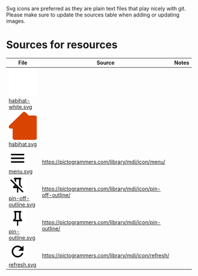 Svg icons are preferred as they are plain text files that play nicely with git.
Please make sure to update the sources table when adding or updating images.

# Sources for resources

| File | Source | Notes | Author |
|---|---|---|---|
| ![](hab_gui/resources/habihat-white.svg) [habihat-white.svg](hab_gui/resources/habihat-white.svg) |  |  | Blur Studio |
| ![](hab_gui/resources/habihat.svg) [habihat.svg](hab_gui/resources/habihat.svg) |  |  | Blur Studio |
| ![](hab_gui/resources/menu.svg) [menu.svg](hab_gui/resources/menu.svg) | https://pictogrammers.com/library/mdi/icon/menu/ |  | Google |
| ![](hab_gui/resources/pin-off-outline.svg) [pin-off-outline.svg](hab_gui/resources/pin-off-outline.svg) | https://pictogrammers.com/library/mdi/icon/pin-off-outline/ |  | Google |
| ![](hab_gui/resources/pin-outline.svg) [pin-outline.svg](hab_gui/resources/pin-outline.svg) | https://pictogrammers.com/library/mdi/icon/pin-outline/ |  | Google |
| ![](hab_gui/resources/refresh.svg) [refresh.svg](hab_gui/resources/refresh.svg) | https://pictogrammers.com/library/mdi/icon/refresh/ |  | Google |
